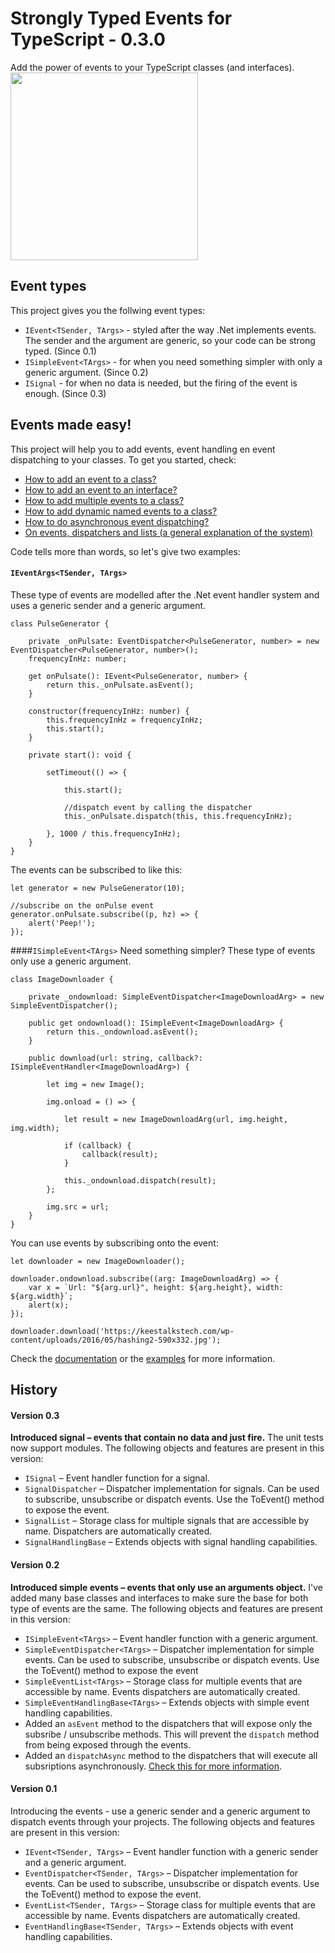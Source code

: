 # Strongly Typed Events for TypeScript - 0.3.0
Add the power of events to your TypeScript classes (and interfaces).
<img height="300" src="http://keestalkstech.com/wp-content/uploads/2016/03/lightning-bolt-1203953_1280-590x332.png" />

## Event types
This project gives you the follwing event types:
- `IEvent<TSender, TArgs>` - styled after the way .Net implements events. The sender and the argument are generic, so your code can be strong typed. (Since 0.1)
- `ISimpleEvent<TArgs>` - for when you need something simpler with only a generic argument. (Since 0.2)
- `ISignal` - for when no data is needed, but the firing of the event is enough. (Since 0.3)

## Events made easy!
This project will help you to add events, event handling en event dispatching to your classes. To get you started, check:

- <a href="documentation/HowToAddAnEventToAClass.md">How to add an event to a class?</a>
- <a href="documentation/HowToAddAnEventToAnInterface.md">How to add an event to an interface?</a>
- <a href="documentation/HowToAddMultipleEventsToAClass.md">How to add multiple events to a class?</a>
- <a href="documentation/HowToAddDynamicNamedEeventsToAClass.md">How to add dynamic named events to a class?</a>
- <a href="documentation/HowToDoAsynchronousEventDispatching.md">How to do asynchronous event dispatching?</a>
- <a href="documentation/OnEventsDispatchersAndLists.md">On events, dispatchers and lists (a general explanation of the system)</a>

Code tells more than words, so let's give two examples:
#### `IEventArgs<TSender, TArgs>` 
These type of events are modelled after the .Net event handler system and uses a generic sender and a generic argument.
```
class PulseGenerator {

    private _onPulsate: EventDispatcher<PulseGenerator, number> = new EventDispatcher<PulseGenerator, number>();
    frequencyInHz: number;

    get onPulsate(): IEvent<PulseGenerator, number> {
        return this._onPulsate.asEvent();
    }

    constructor(frequencyInHz: number) {
        this.frequencyInHz = frequencyInHz;
        this.start();
    }

    private start(): void {

        setTimeout(() => {

            this.start();

            //dispatch event by calling the dispatcher 
            this._onPulsate.dispatch(this, this.frequencyInHz);

        }, 1000 / this.frequencyInHz);
    }
}
```
The events can be subscribed to like this: 
```
let generator = new PulseGenerator(10);

//subscribe on the onPulse event
generator.onPulsate.subscribe((p, hz) => {
    alert('Peep!');
});
```
####`ISimpleEvent<TArgs>`
Need something simpler? These type of events only use a generic argument.
```
class ImageDownloader {

    private _ondownload: SimpleEventDispatcher<ImageDownloadArg> = new SimpleEventDispatcher();

    public get ondownload(): ISimpleEvent<ImageDownloadArg> {
        return this._ondownload.asEvent();
    }

    public download(url: string, callback?: ISimpleEventHandler<ImageDownloadArg>) {

        let img = new Image();

        img.onload = () => {

            let result = new ImageDownloadArg(url, img.height, img.width);

            if (callback) {
                callback(result);
            }

            this._ondownload.dispatch(result);
        };

        img.src = url;
    }
}
```
You can use events by subscribing onto the event:
```
let downloader = new ImageDownloader();

downloader.ondownload.subscribe((arg: ImageDownloadArg) => {
    var x = `Url: "${arg.url}", height: ${arg.height}, width: ${arg.width}`;
    alert(x);
});

downloader.download('https://keestalkstech.com/wp-content/uploads/2016/05/hashing2-590x332.jpg');
```

Check the <a href="documentation">documentation</a> or the <a href="examples">examples</a> for more information.

## History

#### Version 0.3
**Introduced signal &ndash; events that contain no data and just fire.** The unit tests now support modules. The following objects and features are present in this version:
- `ISignal` &ndash; Event handler function for a signal.
- `SignalDispatcher` &ndash; Dispatcher implementation for signals. Can be used to subscribe, 
unsubscribe or dispatch events. Use the ToEvent() method to expose the event.
- `SignalList` &ndash; Storage class for multiple signals that are accessible by name. Dispatchers are automatically created.
- `SignalHandlingBase` &ndash; Extends objects with signal handling capabilities.

#### Version 0.2
**Introduced simple events &ndash; events that only use an arguments object.** I've added many base classes and 
interfaces to make sure the base for both type of events are the same. The following objects and features are present in this version:

- `ISimpleEvent<TArgs>` &ndash; Event handler function with a generic argument.
- `SimpleEventDispatcher<TArgs>` &ndash; Dispatcher implementation for simple events. Can be used to subscribe, 
unsubscribe or dispatch events. Use the ToEvent() method to expose the event
- `SimpleEventList<TArgs>` &ndash; Storage class for multiple events that are accessible by name. Events dispatchers are automatically created.
- `SimpleEventHandlingBase<TArgs>` &ndash; Extends objects with simple event handling capabilities.
- Added an `asEvent` method to the dispatchers that will expose only the subsribe / unsubscribe methods. This will prevent
the `dispatch` method from being exposed through the events.
- Added an `dispatchAsync` method to the dispatchers that will execute all subsriptions asynchronously. 
<a href="documentation/HowToDoAsynchronousEventDispatching.md">Check this for more information</a>.

#### Version 0.1
Introducing the events - use a generic sender and a generic argument to dispatch events through your projects. The following 
objects and features are present in this version:

- `IEvent<TSender, TArgs>` &ndash; Event handler function with a generic sender and a generic argument.
- `EventDispatcher<TSender, TArgs>` &ndash; Dispatcher implementation for events. Can be used to subscribe, 
unsubscribe or dispatch events. Use the ToEvent() method to expose the event.
- `EventList<TSender, TArgs>` &ndash; Storage class for multiple events that are accessible by name. Events dispatchers are automatically created.
- `EventHandlingBase<TSender, TArgs>` &ndash; Extends objects with event handling capabilities.
